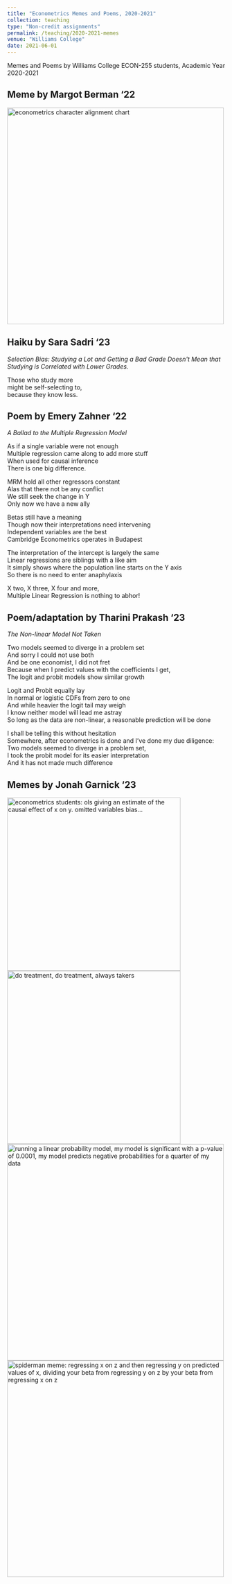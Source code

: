 ```yaml
---
title: "Econometrics Memes and Poems, 2020-2021"
collection: teaching
type: "Non-credit assignments"
permalink: /teaching/2020-2021-memes
venue: "Williams College"
date: 2021-06-01
---
```

Memes and Poems by Williams College ECON-255 students, Academic Year 2020-2021

<!--- # Econometrics Memes and Poems, 2020-2021 --->

## Meme by Margot Berman ‘22

<img src="https://owenozier.github.io/images/memes/2020-2021-meme-berman.png"  width=500 alt="econometrics character alignment chart">

## Haiku by Sara Sadri ‘23
<i>Selection Bias: Studying a Lot and Getting a Bad Grade Doesn't Mean that Studying is Correlated with Lower Grades.</i>

Those who study more <br/>
might be self-selecting to, <br/>
because they know less. <br/>


## Poem by Emery Zahner ‘22
<i>A Ballad to the Multiple Regression Model</i>

As if a single variable were not enough <br/>
Multiple regression came along to add more stuff <br/>
When used for causal inference <br/>
There is one big difference. <br/>

MRM hold all other regressors constant <br/>
Alas that there not be any conflict <br/>
We still seek the change in Y <br/>
Only now we have a new ally <br/>

Betas still have a meaning <br/>
Though now their interpretations need intervening <br/>
Independent variables are the best <br/>
Cambridge Econometrics operates in Budapest <br/>

The interpretation of the intercept is largely the same <br/>
Linear regressions are siblings with a like aim <br/>
It simply shows where the population line starts on the Y axis <br/>
So there is no need to enter anaphylaxis <br/>

X two, X three, X four and more, <br/>
Multiple Linear Regression is nothing to abhor! <br/>

## Poem/adaptation by Tharini Prakash ‘23
<i>The Non-linear Model Not Taken</i>

Two models seemed to diverge in a problem set <br/>
And sorry I could not use both <br/>
And be one economist, I did not fret <br/>
Because when I predict values with the coefficients I get, <br/>
The logit and probit models show similar growth <br/>

Logit and Probit equally lay <br/>
In normal or logistic CDFs from zero to one <br/>
And while heavier the logit tail may weigh <br/>
I know neither model will lead me astray <br/>
So long as the data are non-linear, a reasonable prediction will be done <br/>

I shall be telling this without hesitation <br/>
Somewhere, after econometrics is done and I’ve done my due diligence: <br/>
Two models seemed to diverge in a problem set, <br/>
I took the probit model for its easier interpretation <br/>
And it has not made much difference <br/>



## Memes by Jonah Garnick ‘23

<img src="https://owenozier.github.io/images/memes/2020-2021-meme-garnick-1.jpg"  width=400 alt="econometrics students: ols giving an estimate of the causal effect of x on y. omitted variables bias...">

<img src="https://owenozier.github.io/images/memes/2020-2021-meme-garnick-2.jpg"  width=400 alt="do treatment, do treatment, always takers">

<img src="https://owenozier.github.io/images/memes/2020-2021-meme-garnick-3.jpg"  width=500 alt="running a linear probability model, my model is significant with a p-value of 0.0001, my model predicts negative probabilities for a quarter of my data">

<img src="https://owenozier.github.io/images/memes/2020-2021-meme-garnick-4.jpg"  width=500 alt="spiderman meme: regressing x on z and then regressing y on predicted values of x, dividing your beta from regressing y on z by your beta from regressing x on z">


